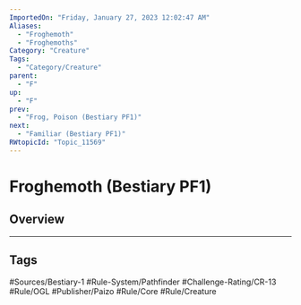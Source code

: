 ```yaml
---
ImportedOn: "Friday, January 27, 2023 12:02:47 AM"
Aliases:
  - "Froghemoth"
  - "Froghemoths"
Category: "Creature"
Tags:
  - "Category/Creature"
parent:
  - "F"
up:
  - "F"
prev:
  - "Frog, Poison (Bestiary PF1)"
next:
  - "Familiar (Bestiary PF1)"
RWtopicId: "Topic_11569"
---
```

# Froghemoth (Bestiary PF1)
## Overview

---
## Tags
#Sources/Bestiary-1 #Rule-System/Pathfinder #Challenge-Rating/CR-13 #Rule/OGL #Publisher/Paizo #Rule/Core #Rule/Creature

